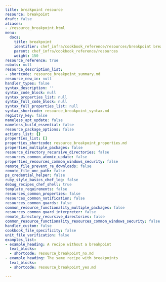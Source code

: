 ```yaml
---
title: breakpoint resource
resource: breakpoint
draft: false
aliases:
- /resource_breakpoint.html
menu:
  docs:
    title: breakpoint
    identifier: chef_infra/cookbook_reference/resources/breakpoint breakpoint
    parent: chef_infra/cookbook_reference/resources
    weight: 150
resource_reference: true
robots: null
resource_description_list:
- shortcode: resource_breakpoint_summary.md
resource_new_in: null
handler_types: false
syntax_description: ''
syntax_code_block: null
syntax_properties_list: null
syntax_full_code_block: null
syntax_full_properties_list: null
syntax_shortcode: resource_breakpoint_syntax.md
registry_key: false
nameless_apt_update: false
nameless_build_essential: false
resource_package_options: false
actions_list: {}
properties_list: []
properties_shortcode: resource_breakpoint_properties.md
properties_multiple_packages: false
resource_directory_recursive_directories: false
resources_common_atomic_update: false
properties_resources_common_windows_security: false
remote_file_prevent_re_downloads: false
remote_file_unc_path: false
ps_credential_helper: false
ruby_style_basics_chef_log: false
debug_recipes_chef_shell: true
template_requirements: false
resources_common_properties: false
resources_common_notification: false
resources_common_guards: false
common_resource_functionality_multiple_packages: false
resources_common_guard_interpreter: false
remote_directory_recursive_directories: false
common_resource_functionality_resources_common_windows_security: false
handler_custom: false
cookbook_file_specificity: false
unit_file_verification: false
examples_list:
- example_heading: A recipe without a breakpoint
  text_blocks:
  - shortcode: resource_breakpoint_no.md
- example_heading: The same recipe with breakpoints
  text_blocks:
  - shortcode: resource_breakpoint_yes.md

---
```


